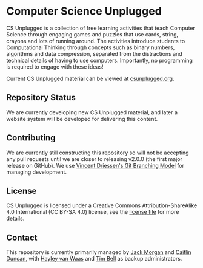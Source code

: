 # Computer Science Unplugged

CS Unplugged is a collection of free learning activities that teach Computer Science through engaging games and puzzles that use cards, string, crayons and lots of running around.
The activities introduce students to Computational Thinking through concepts such as binary numbers, algorithms and data compression, separated from the distractions and technical details of having to use computers.
Importantly, no programming is required to engage with these ideas!

Current CS Unplugged material can be viewed at [csunplugged.org](http://csunplugged.org/).

## Repository Status

We are currently developing new CS Unplugged material, and later a website system will be developed for delivering this content.

## Contributing

We are currently still constructing this repository so will not be accepting any pull requests until we are closer to releasing v2.0.0 (the first major release on GitHub). We use [Vincent Driessen's Git Branching Model](http://nvie.com/posts/a-successful-git-branching-model/) for managing development.

## License

CS Unplugged is licensed under a Creative Commons Attribution-ShareAlike 4.0 International (CC BY-SA 4.0) license, see the [license file](LICENSE.md) for more details.

## Contact

This repository is currently primarily managed by [Jack Morgan](http://jackmorgannz.github.io/) and [Caitlin Duncan](https://github.com/caitlind), with [Hayley van Waas](http://hayleyavw.com/) and [Tim Bell](mailto:tim.bell@canterbury.ac.nz) as backup administrators.
